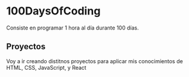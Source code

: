 # 100DaysOfCoding

Consiste en programar  1 hora al día durante 100 días. 

## Proyectos
Voy a ir creando distitnos proyectos para aplicar mis conocimientos de HTML, CSS, JavaScript, y React

